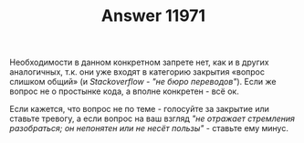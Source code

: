 ﻿---
title: "Answer 11971"
se.owner.user_id: 177188
se.owner.display_name: "Kromster"
se.owner.link: "https://ru.meta.stackoverflow.com/users/177188/kromster"
se.answer_id: 11971
se.question_id: 11970
se.post_type: answer
se.is_accepted: True
---
<p>Необходимости в данном конкретном запрете нет, как и в других аналогичных, т.к. они уже входят в категорию закрытия «вопрос слишком общий» (и <em>Stackoverflow - &quot;не бюро переводов&quot;</em>). Если же вопрос не о простынке кода, а вполне конкретен - всё ок.</p>
<p>Если кажется, что вопрос не по теме - голосуйте за закрытие или ставьте тревогу, а если вопрос на ваш взгляд <em>&quot;не отражает стремления разобраться; он непонятен или не несёт пользы&quot;</em> - ставьте ему минус.</p>
